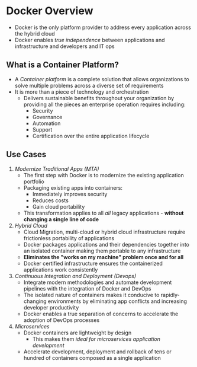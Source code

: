 # Docker Overview
- Docker is the only platform provider to address every application across the hybrid cloud
- Docker enables _true independence_ between applications and infrastructure and developers and IT ops

## What is a Container Platform?
- A _Container platform_ is a complete solution that allows organizations to solve multiple problems across a diverse set of requirements
- It is more than a piece of technology and orchestration
  - Delivers sustainable benefits throughout your organization by providing all the pieces an enterprise operation requires including:
    - Security
    - Governance
    - Automation
    - Support
    - Certification over the entire application lifecycle

## Use Cases
1. _Modernize Traditional Apps (MTA)_
    - The first step with Docker is to modernize the existing application portfolio
    - Packaging existing apps into containers:
      - Immediately improves security
      - Reduces costs
      - Gain cloud portability
    - This transformation applies to all _all_ legacy applications - **without changing a single line of code**
2. _Hybrid Cloud_
    - Cloud Migration, multi-cloud or hybrid cloud infrastructure require frictionless portability of applications
    - Docker packages applications and their dependencies together into an isolated container making them portable to any infrastructure
    - **Eliminates the "works on my machine" problem once and for all**
    - Docker certified infrastructure ensures the containerized applications work consistently
3. _Continuous Integration and Deployment (Devops)_
    - Integrate modern methodologies and automate development pipelines with the integration of Docker and DevOps
    - The isolated nature of containers makes it conducive to rapidly-changing environments by eliminating app conflicts and increasing developer productivity
    - Docker enables a true separation of concerns to accelerate the adoption of DevOps processes
4. _Microservices_
    - Docker containers are lightweight by design
      - This makes them _ideal for microservices application development_
    - Accelerate development, deployment and rollback of tens or hundred of containers composed as a single application